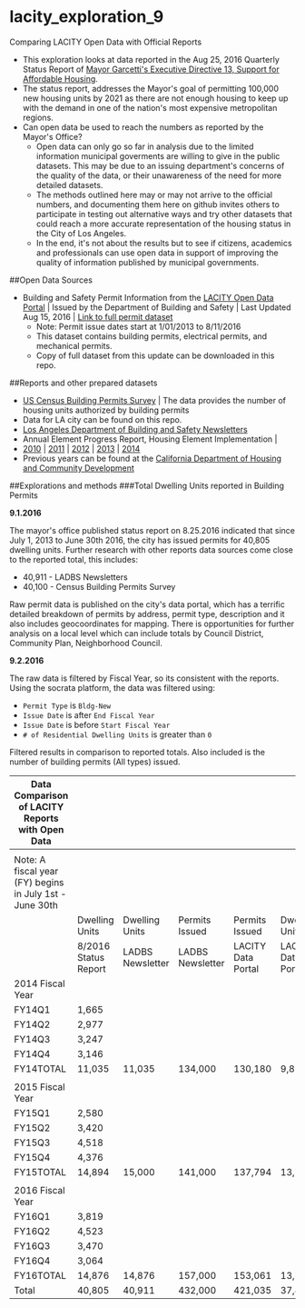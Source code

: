 # lacity_exploration_9
Comparing LACITY Open Data with Official Reports

* This exploration looks at data reported in the Aug 25, 2016 Quarterly Status Report of [Mayor Garcetti's Executive Directive 13, Support for Affordable Housing](http://www.lamayor.org/mayor-garcetti%E2%80%99s-executive-directive-13-support-affordable-housing).
* The status report, addresses the Mayor's goal of permitting 100,000 new housing units by 2021 as there are not enough housing to keep up with the demand in one of the nation's most expensive metropolitan regions.
* Can open data be used to reach the numbers as reported by the Mayor's Office?
  * Open data can only go so far in analysis due to the limited information municipal goverments are willing to give in the public datasets. This may be due to an issuing department's concerns of the quality of the data, or their unawareness of the need for more detailed datasets.
  * The methods outlined here may or may not arrive to the official numbers, and documenting them here on github invites others to participate in testing out alternative ways and try other datasets that could reach a more accurate representation of the housing status in the City of Los Angeles.
  * In the end, it's not about the results but to see if citizens, academics and professionals can use open data in support of improving the quality of information published by municipal governments.

##Open Data Sources
* Building and Safety Permit Information from the [LACITY Open Data Portal](https://data.lacity.org) | Issued by the Department of Building and Safety | Last Updated Aug 15, 2016 | [Link to full permit dataset](https://data.lacity.org/A-Prosperous-City/Building-and-Safety-Permit-Information/yv23-pmwf)
  * Note: Permit issue dates start at 1/01/2013 to 8/11/2016
  * This dataset contains building permits, electrical permits, and mechanical permits.
  * Copy of full dataset from this update can be downloaded in this repo.
 
##Reports and other prepared datasets
* [US Census Building Permits Survey](https://www.census.gov/construction/bps/) | The data provides the number of housing units authorized by building permits
 * Data for LA city can be found on this repo.
* [Los Angeles Department of Building and Safety Newsletters](http://ladbs.org/forms-publications/publications/newsletter)
* Annual Element Progress Report, Housing Element Implementation | 
 * [2010](http://cityplanning.lacity.org/HousingInitiatives/HousingElement/Final/APR_2010_Final.pdf) | [2011](http://cityplanning.lacity.org/PolicyInitiatives/Housing/ProRept/APR2011.pdf) | [2012](http://planning.lacity.org/PolicyInitiatives/Housing/ProRept/APR2012.pdf) | [2013](http://cityplanning.lacity.org/PolicyInitiatives/Housing/ProRept/APR2013.pdf) | [2014](http://cityplanning.lacity.org/PolicyInitiatives/Housing/ProRept/APR2014.pdf)
 * Previous years can be found at the [California Department of Housing and Community Development](http://www.hcd.ca.gov/regulations/)
 
##Explorations and methods
###Total Dwelling Units reported in Building Permits

**9.1.2016**

The mayor's office published status report on 8.25.2016 indicated that since July 1, 2013 to June 30th 2016, the city has issued permits for 40,805 dwelling units. Further research with other reports data sources come close to the reported total, this includes:
* 40,911 - LADBS Newsletters
* 40,100 - Census Building Permits Survey

Raw permit data is published on the city's data portal, which has a terrific detailed breakdown of permits by address, permit type, description and it also includes geocoordinates for mapping. There is opportunities for further analysis on a local level which can include totals by Council District, Community Plan, Neighborhood Council.

**9.2.2016**

The raw data is filtered by Fiscal Year, so its consistent with the reports. Using the socrata platform, the data was filtered using:
* `Permit Type` is `Bldg-New`
* `Issue Date` is after `End Fiscal Year`
* `Issue Date` is before `Start Fiscal Year`
* `# of Residential Dwelling Units` is greater than `0`

Filtered results in comparison to reported totals. Also included is the number of building permits (All types) issued.

| Data Comparison of LACITY Reports with Open Data |  |  |  |  |  |
|---------------------------------------------------------|----------------------|------------------|------------------|--------------------|--------------------|
|  |  |  |  |  |  |
| Note: A fiscal year (FY) begins in July 1st - June 30th |  |  |  |  |  |
|  | Dwelling Units | Dwelling Units | Permits Issued | Permits Issued | Dwelling Units |
|  | 8/2016 Status Report | LADBS Newsletter | LADBS Newsletter | LACITY Data Portal | LACITY Data Portal |
| 2014 Fiscal Year |  |  |  |  |  |
| FY14Q1 | 1,665 |  |  |  |  |
| FY14Q2 | 2,977 |  |  |  |  |
| FY14Q3 | 3,247 |  |  |  |  |
| FY14Q4 | 3,146 |  |  |  |  |
| FY14TOTAL | 11,035 | 11,035 | 134,000 | 130,180 | 9,879 |
|  |  |  |  |  |  |
| 2015 Fiscal Year |  |  |  |  |  |
| FY15Q1 | 2,580 |  |  |  |  |
| FY15Q2 | 3,420 |  |  |  |  |
| FY15Q3 | 4,518 |  |  |  |  |
| FY15Q4 | 4,376 |  |  |  |  |
| FY15TOTAL | 14,894 | 15,000 | 141,000 | 137,794 | 13,765 |
|  |  |  |  |  |  |
| 2016 Fiscal Year |  |  |  |  |  |
| FY16Q1 | 3,819 |  |  |  |  |
| FY16Q2 | 4,523 |  |  |  |  |
| FY16Q3 | 3,470 |  |  |  |  |
| FY16Q4 | 3,064 |  |  |  |  |
| FY16TOTAL | 14,876 | 14,876 | 157,000 | 153,061 | 13,756 |
| Total | 40,805 | 40,911 | 432,000 | 421,035 | 37,400 |




